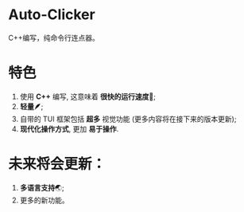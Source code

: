 # Auto-Clicker
C++编写，纯命令行连点器。
# 特色
1. 使用 **C++** 编写, 这意味着 **很快的运行速度🚀**;
2. **轻量🪶**;
3. 自带的 TUI 框架包括 **超多** 视觉功能 (更多内容将在接下来的版本更新);
4. **现代化操作方式**, 更加 **易于操作**.
# 未来将会更新：
1. **多语言支持**🌏;
2. 更多的新功能。
